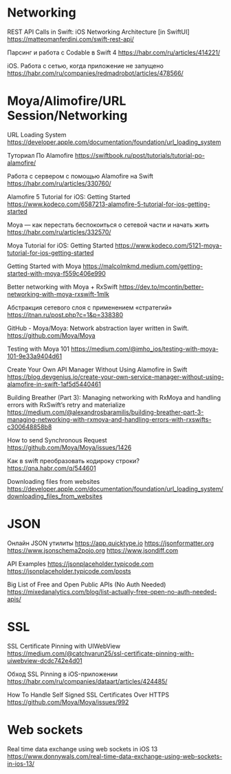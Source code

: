 #  Networking

REST API Calls in Swift: iOS Networking Architecture [in SwiftUI]
https://matteomanferdini.com/swift-rest-api/

Парсинг и работа с Codable в Swift 4
https://habr.com/ru/articles/414221/

iOS. Работа с сетью, когда приложение не запущено
https://habr.com/ru/companies/redmadrobot/articles/478566/


#  Moya/Alimofire/URL Session/Networking

URL Loading System
https://developer.apple.com/documentation/foundation/url_loading_system

Туториал По Alamofire
https://swiftbook.ru/post/tutorials/tutorial-po-alamofire/

Работа с сервером с помощью Alamofire на Swift
https://habr.com/ru/articles/330760/

Alamofire 5 Tutorial for iOS: Getting Started
https://www.kodeco.com/6587213-alamofire-5-tutorial-for-ios-getting-started

Moya — как перестать беспокоиться о сетевой части и начать жить
https://habr.com/ru/articles/332570/

Moya Tutorial for iOS: Getting Started
https://www.kodeco.com/5121-moya-tutorial-for-ios-getting-started

Getting Started with Moya
https://malcolmkmd.medium.com/getting-started-with-moya-f559c406e990

Better networking with Moya + RxSwift
https://dev.to/mcontin/better-networking-with-moya-rxswift-1mlk

Абстракция сетевого слоя с применением «стратегий»
https://itnan.ru/post.php?c=1&p=338380

GitHub - Moya/Moya: Network abstraction layer written in Swift.
https://github.com/Moya/Moya

Testing with Moya 101
https://medium.com/@imho_ios/testing-with-moya-101-9e33a9404d61

Create Your Own API Manager Without Using Alamofire in Swift
https://blog.devgenius.io/create-your-own-service-manager-without-using-alamofire-in-swift-1af5d5440461

Building Breather (Part 3): Managing networking with RxMoya and handling errors with RxSwift’s retry and materialize
https://medium.com/@alexandrosbaramilis/building-breather-part-3-managing-networking-with-rxmoya-and-handling-errors-with-rxswifts-c300648858b8

How to send Synchronous Request
https://github.com/Moya/Moya/issues/1426

Как в swift преобразовать кодироку строки?
https://qna.habr.com/q/544601

Downloading files from websites
https://developer.apple.com/documentation/foundation/url_loading_system/downloading_files_from_websites

#  JSON

Онлайн JSON утилиты
https://app.quicktype.io
https://jsonformatter.org
https://www.jsonschema2pojo.org
https://www.jsondiff.com

API Examples
https://jsonplaceholder.typicode.com
https://jsonplaceholder.typicode.com/posts

Big List of Free and Open Public APIs (No Auth Needed)
https://mixedanalytics.com/blog/list-actually-free-open-no-auth-needed-apis/

#  SSL

SSL Certificate Pinning with UIWebView
https://medium.com/@catchvarun25/ssl-certificate-pinning-with-uiwebview-dcdc742e4d01

Обход SSL Pinning в iOS-приложении
https://habr.com/ru/companies/dataart/articles/424485/

How To Handle Self Signed SSL Certificates Over HTTPS
https://github.com/Moya/Moya/issues/992

# Web sockets

Real time data exchange using web sockets in iOS 13
https://www.donnywals.com/real-time-data-exchange-using-web-sockets-in-ios-13/
